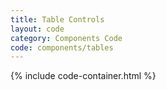 ```yaml
---
title: Table Controls
layout: code
category: Components Code
code: components/tables
---
```


{% include code-container.html %}
